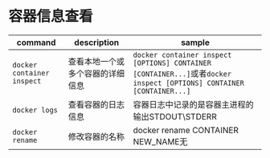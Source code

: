 # 容器信息查看

|command|description|sample|
|-|-|-|
|`docker container inspect`|查看本地一个或多个容器的详细信息|`docker container inspect [OPTIONS] CONTAINER [CONTAINER...]`或者`docker inspect [OPTIONS] CONTAINER [CONTAINER...]`|
|`docker logs`|查看容器的日志信息|容器日志中记录的是容器主进程的输出STDOUT\STDERR|
|`docker rename`|修改容器的名称|docker rename CONTAINER NEW_NAME无|
